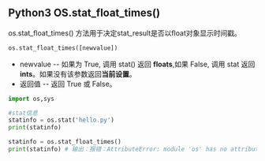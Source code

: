 ## Python3 OS.stat_float_times()

os.stat_float_times() 方法用于决定stat_result是否以float对象显示时间戳。

```python
os.stat_float_times([newvalue])
```

* newvalue -- 如果为 True, 调用 stat() 返回 **floats**,如果 False, 调用 stat 返回 **ints**。如果没有该参数返回**当前设置**。
* 返回值 -- 返回 True 或 False。

```python
import os,sys

#stat信息
statinfo = os.stat('hello.py')
print(statinfo)

statinfo = os.stat_float_times()
print(statinfo) # 输出：报错：AttributeError: module 'os' has no attribute 'stat_float_times'
```
